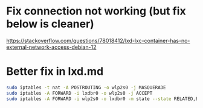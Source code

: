 # Fix connection not working (but fix below is cleaner)
https://stackoverflow.com/questions/78018412/lxd-lxc-container-has-no-external-network-access-debian-12

# Better fix in lxd.md
```bash
sudo iptables -t nat -A POSTROUTING -o wlp2s0 -j MASQUERADE 
sudo iptables -A FORWARD -i lxdbr0 -o wlp2s0 -j ACCEPT 
sudo iptables -A FORWARD -i wlp2s0 -o lxdbr0 -m state --state RELATED,ESTABLISHED -j ACCEPT
```